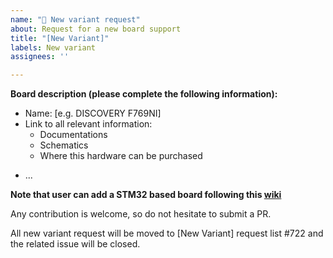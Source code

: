 ```yaml
---
name: "🎁 New variant request"
about: Request for a new board support
title: "[New Variant]"
labels: New variant
assignees: ''

---
```


**Board description (please complete the following information):**
 - Name: [e.g. DISCOVERY F769NI]
 - Link to all relevant information:
   * Documentations
   * Schematics
   * Where this hardware can be purchased
  * ...

**Note that user can add a STM32 based board following this [wiki](https://github.com/stm32duino/Arduino_Core_STM32/wiki/Add-a-new-variant-(board))**

Any contribution is welcome, so do not hesitate to submit a PR.

All new variant request will be moved to [New Variant] request list #722 and the related issue will be closed.

